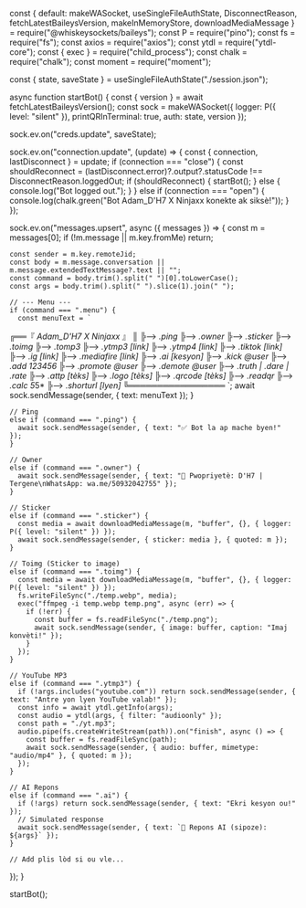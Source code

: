 const {
  default: makeWASocket,
  useSingleFileAuthState,
  DisconnectReason,
  fetchLatestBaileysVersion,
  makeInMemoryStore,
  downloadMediaMessage
} = require("@whiskeysockets/baileys");
const P = require("pino");
const fs = require("fs");
const axios = require("axios");
const ytdl = require("ytdl-core");
const { exec } = require("child_process");
const chalk = require("chalk");
const moment = require("moment");

const { state, saveState } = useSingleFileAuthState("./session.json");

async function startBot() {
  const { version } = await fetchLatestBaileysVersion();
  const sock = makeWASocket({
    logger: P({ level: "silent" }),
    printQRInTerminal: true,
    auth: state,
    version
  });

  sock.ev.on("creds.update", saveState);

  sock.ev.on("connection.update", (update) => {
    const { connection, lastDisconnect } = update;
    if (connection === "close") {
      const shouldReconnect = (lastDisconnect.error)?.output?.statusCode !== DisconnectReason.loggedOut;
      if (shouldReconnect) {
        startBot();
      } else {
        console.log("Bot logged out.");
      }
    } else if (connection === "open") {
      console.log(chalk.green("Bot Adam_D'H7 X Ninjaxx konekte ak siksè!"));
    }
  });

  sock.ev.on("messages.upsert", async ({ messages }) => {
    const m = messages[0];
    if (!m.message || m.key.fromMe) return;

    const sender = m.key.remoteJid;
    const body = m.message.conversation || m.message.extendedTextMessage?.text || "";
    const command = body.trim().split(" ")[0].toLowerCase();
    const args = body.trim().split(" ").slice(1).join(" ");

    // --- Menu ---
    if (command === ".menu") {
      const menuText = `
╔══『 *Adam_D'H7 X Ninjaxx* 』
║
╠⟶ *.ping*
╠⟶ *.owner*
╠⟶ *.sticker*
╠⟶ *.toimg*
╠⟶ *.tomp3*
╠⟶ *.ytmp3 [link]*
╠⟶ *.ytmp4 [link]*
╠⟶ *.tiktok [link]*
╠⟶ *.ig [link]*
╠⟶ *.mediafire [link]*
╠⟶ *.ai [kesyon]*
╠⟶ *.kick @user*
╠⟶ *.add 123456*
╠⟶ *.promote @user*
╠⟶ *.demote @user*
╠⟶ *.truth | .dare | .rate*
╠⟶ *.attp [tèks]*
╠⟶ *.logo [tèks]*
╠⟶ *.qrcode [tèks]*
╠⟶ *.readqr*
╠⟶ *.calc 5*5*
╠⟶ *.shorturl [lyen]*
╚═════════════════
`;
      await sock.sendMessage(sender, { text: menuText });
    }

    // Ping
    else if (command === ".ping") {
      await sock.sendMessage(sender, { text: "✅ Bot la ap mache byen!" });
    }

    // Owner
    else if (command === ".owner") {
      await sock.sendMessage(sender, { text: "👑 Pwopriyetè: D'H7 | Tergene\nWhatsApp: wa.me/50932042755" });
    }

    // Sticker
    else if (command === ".sticker") {
      const media = await downloadMediaMessage(m, "buffer", {}, { logger: P({ level: "silent" }) });
      await sock.sendMessage(sender, { sticker: media }, { quoted: m });
    }

    // Toimg (Sticker to image)
    else if (command === ".toimg") {
      const media = await downloadMediaMessage(m, "buffer", {}, { logger: P({ level: "silent" }) });
      fs.writeFileSync("./temp.webp", media);
      exec("ffmpeg -i temp.webp temp.png", async (err) => {
        if (!err) {
          const buffer = fs.readFileSync("./temp.png");
          await sock.sendMessage(sender, { image: buffer, caption: "Imaj konvèti!" });
        }
      });
    }

    // YouTube MP3
    else if (command === ".ytmp3") {
      if (!args.includes("youtube.com")) return sock.sendMessage(sender, { text: "Antre yon lyen YouTube valab!" });
      const info = await ytdl.getInfo(args);
      const audio = ytdl(args, { filter: "audioonly" });
      const path = "./yt.mp3";
      audio.pipe(fs.createWriteStream(path)).on("finish", async () => {
        const buffer = fs.readFileSync(path);
        await sock.sendMessage(sender, { audio: buffer, mimetype: "audio/mp4" }, { quoted: m });
      });
    }

    // AI Repons
    else if (command === ".ai") {
      if (!args) return sock.sendMessage(sender, { text: "Ekri kesyon ou!" });
      // Simulated response
      await sock.sendMessage(sender, { text: `🤖 Repons AI (sipoze): ${args}` });
    }

    // Add plis lòd si ou vle...
  });
}

startBot();
